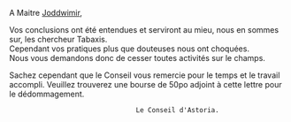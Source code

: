 


A Maitre [Joddwimir](../1-Astoria/2-Personnages/Joddwimir.md),

Vos conclusions ont été entendues et serviront au mieu, nous en sommes sur, 
les chercheur Tabaxis.  
Cependant vos pratiques plus que douteuses nous ont choquées.  
Nous vous demandons donc de cesser toutes activités sur le champs.

Sachez cependant que le Conseil vous remercie pour le temps et le 
travail accompli. Veuillez trouverez une bourse de 50po adjoint à cette 
lettre pour le dédommagement.


									Le Conseil d'Astoria.